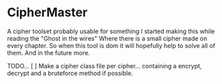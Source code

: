 # CipherMaster
A cipher toolset probably usable for something I started making this while reading the "Ghost in the wires" Where there is a small cipher made on every chapter.
So when this tool is dom it will hopefully help to solve all of them.
And in the future more.

TODO...
[ ] Make a cipher class file per cipher... containing a encrypt, decrypt and a bruteforce method if possible.
